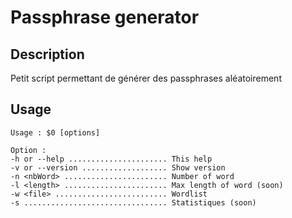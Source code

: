# Passphrase generator

## Description
Petit script permettant de générer des passphrases aléatoirement

## Usage
```
Usage : $0 [options]

Option :
-h or --help ...................... This help
-v or --version ................... Show version
-n <nbWord> ....................... Number of word 
-l <length> ....................... Max length of word (soon)
-w <file> ......................... Wordlist
-s ................................ Statistiques (soon)
```
